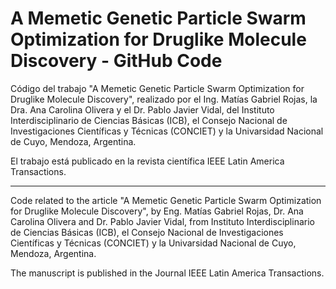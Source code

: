 # A Memetic Genetic Particle Swarm Optimization for Druglike Molecule Discovery - GitHub Code

Código del trabajo "A Memetic Genetic Particle Swarm Optimization for Druglike Molecule Discovery", realizado por el Ing. Matías Gabriel Rojas, la Dra. Ana Carolina Olivera y el Dr. Pablo Javier Vidal, del Instituto Interdisciplinario de Ciencias Básicas (ICB), el Consejo Nacional de Investigaciones Científicas y Técnicas (CONCIET) y la Univarsidad Nacional de Cuyo, Mendoza, Argentina.

El trabajo está publicado en la revista científica IEEE Latin America Transactions.

-------------

Code related to the article "A Memetic Genetic Particle Swarm Optimization for Druglike Molecule Discovery", by Eng. Matías Gabriel Rojas, Dr. Ana Carolina Olivera and Dr. Pablo Javier Vidal, from Instituto Interdisciplinario de Ciencias Básicas (ICB), el Consejo Nacional de Investigaciones Científicas y Técnicas (CONCIET) y la Univarsidad Nacional de Cuyo, Mendoza, Argentina.

The manuscript is published in the Journal IEEE Latin America Transactions.
